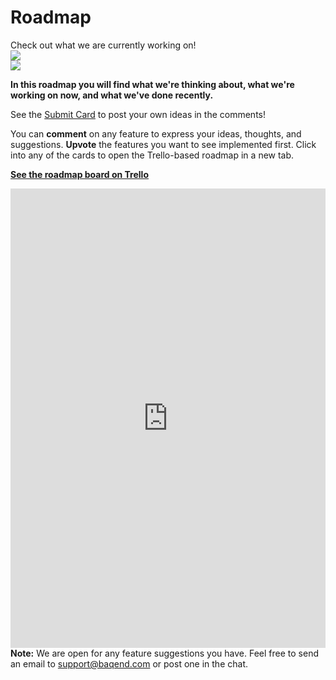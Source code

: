 <!-- Roadmap -->
<div class="stars">
  <div class="container">
    <h1>Roadmap</h1>
    Check out what we are currently working on!
    <div class="shooting-star">
      <img src="https://www.baqend.com/guide/img/shooting-star.png">
    </div>
    <div class="shooting-star-right">
      <img src="https://www.baqend.com/guide/img/shooting-star.png">
    </div>
  </div>
</div>

**In this roadmap you will find what we're thinking about, what we're working on now, and what we've done recently.**

See the [Submit Card](https://trello.com/c/byxqgvYz) to post your own ideas in the comments!

You can **comment** on any feature to express your ideas, thoughts, and suggestions.
**Upvote** the features you want to see implemented first.
Click into any of the cards to open the Trello-based roadmap in a new tab.

<a target="_blank" href="https://trello.com/b/wxGo2plv"><b>See the roadmap board on Trello</b></a>

<div style="overflow-x: auto; -webkit-overflow-scrolling:touch;">
  <iframe src="https://trello.com/b/wxGo2plv.html" style="width:100%; height: 735px; border: 0;"></iframe>
</div>


<div class="note"><strong>Note:</strong> We are open for any feature suggestions you have. Feel free to send an email to <a href="mailto:support@baqend.com">support@baqend.com</a> or post one in the chat.</div>
